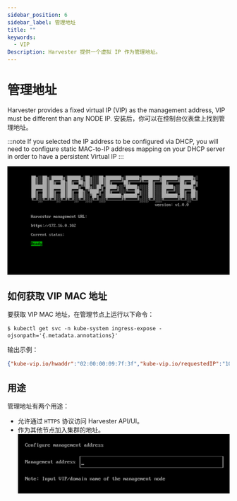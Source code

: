 ```yaml
---
sidebar_position: 6
sidebar_label: 管理地址
title: ""
keywords:
  - VIP
Description: Harvester 提供一个虚拟 IP 作为管理地址。
---
```


# 管理地址
Harvester provides a fixed virtual IP (VIP) as the management address, VIP must be different than any NODE IP.  安装后，你可以在控制台仪表盘上找到管理地址。

:::note
If you selected the IP address to be configured via DHCP, you will need to configure static MAC-to-IP address mapping on your DHCP server in order to have a persistent Virtual IP
:::

![](./assets/iso-installed.png)

## 如何获取 VIP MAC 地址

要获取 VIP MAC 地址，在管理节点上运行以下命令：
```shell
$ kubectl get svc -n kube-system ingress-expose -ojsonpath='{.metadata.annotations}'
```

输出示例：
```json
{"kube-vip.io/hwaddr":"02:00:00:09:7f:3f","kube-vip.io/requestedIP":"10.84.102.31"}
```

## 用途
管理地址有两个用途：

- 允许通过 `HTTPS` 协议访问 Harvester API/UI。
- 作为其他节点加入集群的地址。
   ![](./assets/configure-management-address.png)

